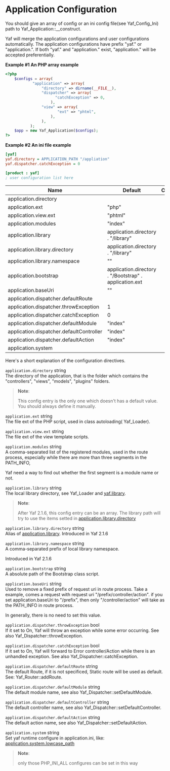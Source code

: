 Application Configuration
=========================

You should give an array of config or an ini config file(see <span
class="classname">Yaf\_Config\_Ini</span>) path to <span
class="methodname">Yaf\_Application::\_\_construct</span>.

Yaf will merge the application configurations and user configurations
automatically. The application configurations have prefix "yaf." or
"application.". If both "yaf." and "application." exist, "application."
will be accepted preferentially.

**Example \#1 An PHP array example**

``` php
<?php
    $configs = array(
            "application" => array(
                "directory" => dirname(__FILE__),
                "dispatcher" => array(
                      "catchException" => 0,
                    ),
                "view" => array(
                       "ext" => "phtml",
                    ),
                ),
           );
    $app = new Yaf_Application($configs);
?>
```

**Example \#2 An ini file example**

``` ini
[yaf]
yaf.directory = APPLICATION_PATH "/appliation"
yaf.dispatcher.catchException = 0

[product : yaf]
; user configuration list here
```

| Name                                     | Default                                                | Changelog |
|------------------------------------------|--------------------------------------------------------|-----------|
| application.directory                    |                                                        |           |
| application.ext                          | "php"                                                  |           |
| application.view.ext                     | "phtml"                                                |           |
| application.modules                      | "index"                                                |           |
| application.library                      | application.directory . "/library"                     |           |
| application.library.directory            | application.directory . "/library"                     |           |
| application.library.namespace            | ""                                                     |           |
| application.bootstrap                    | application.directory . "/Bootstrap" . application.ext |           |
| application.baseUri                      | ""                                                     |           |
| application.dispatcher.defaultRoute      |                                                        |           |
| application.dispatcher.throwException    | 1                                                      |           |
| application.dispatcher.catchException    | 0                                                      |           |
| application.dispatcher.defaultModule     | "index"                                                |           |
| application.dispatcher.defaultController | "index"                                                |           |
| application.dispatcher.defaultAction     | "index"                                                |           |
| application.system                       |                                                        |           |

Here's a short explanation of the configuration directives.

`application.directory` <span class="type">string</span>  
The directory of the application, that is the folder which contains the
"controllers", "views", "models", "plugins" folders.

> **Note**:
>
> This config entry is the only one which doesn't has a default value.
> You should always define it manually.

`application.ext` <span class="type">string</span>  
The file ext of the PHP script, used in class autoloading( <span
class="classname">Yaf\_Loader</span>).

`application.view.ext` <span class="type">string</span>  
The file ext of the view template scripts.

`application.modules` <span class="type">string</span>  
A comma-separated list of the registered modules, used in the route
process, especially while there are more than three segments in the
PATH\_INFO,

Yaf need a way to find out whether the first segment is a module name or
not.

`application.library` <span class="type">string</span>  
The local library directory, see <span
class="classname">Yaf\_Loader</span> and
<a href="/yaf/setup.html#" class="link">yaf.library</a>.

> **Note**:
>
> After Yaf 2.1.6, this config entry can be an array. The library path
> will try to use the items setted in
> <a href="/yaf/appconfig.html#" class="link">application.library.directory</a>

`application.library.directory` <span class="type">string</span>  
Alias of
<a href="/yaf/appconfig.html#" class="link">application.library</a>.
Introduced in Yaf 2.1.6

`application.library.namespace` <span class="type">string</span>  
A comma-separated prefix of local library namespace.

Introduced in Yaf 2.1.6

`application.bootstrap` <span class="type">string</span>  
A absolute path of the Bootstrap class script.

`application.baseUri` <span class="type">string</span>  
Used to remove a fixed prefix of request uri in route process. Take a
example, comes a request with request uri "/prefix/controller/action".
if you set application.baseUri to "/prefix", then only
"/controller/action" will take as the PATH\_INFO in route process.

In generally, there is no need to set this value.

`application.dispatcher.throwException` <span class="type">bool</span>  
If it set to On, Yaf will throw an exception while some error occurring.
See also <span
class="methodname">Yaf\_Dispatcher::throwException</span>.

`application.dispatcher.catchException` <span class="type">bool</span>  
If it set to On, Yaf will forward to Error controller/Action while there
is an unhandled exception. See also <span
class="methodname">Yaf\_Dispatcher::catchException</span>.

`application.dispatcher.defaultRoute` <span class="type">string</span>  
The default Route, if it is not specificed, Static route will be used as
default. See: <span class="methodname">Yaf\_Router::addRoute</span>.

`application.dispatcher.defaultModule` <span class="type">string</span>  
The default module name, see also <span
class="methodname">Yaf\_Dispatcher::setDefaultModule</span>.

`application.dispatcher.defaultController` <span class="type">string</span>  
The default controller name, see also <span
class="methodname">Yaf\_Dispatcher::setDefaultController</span>.

`application.dispatcher.defaultAction` <span class="type">string</span>  
The default action name, see also <span
class="methodname">Yaf\_Dispatcher::setDefaultAction</span>.

`application.system` <span class="type">string</span>  
Set yaf runtime configure in application.ini, like:
<a href="/yaf/setup.html#" class="link">application.system.lowcase_path</a>

> **Note**:
>
> only those PHP\_INI\_ALL configures can be set in this way
